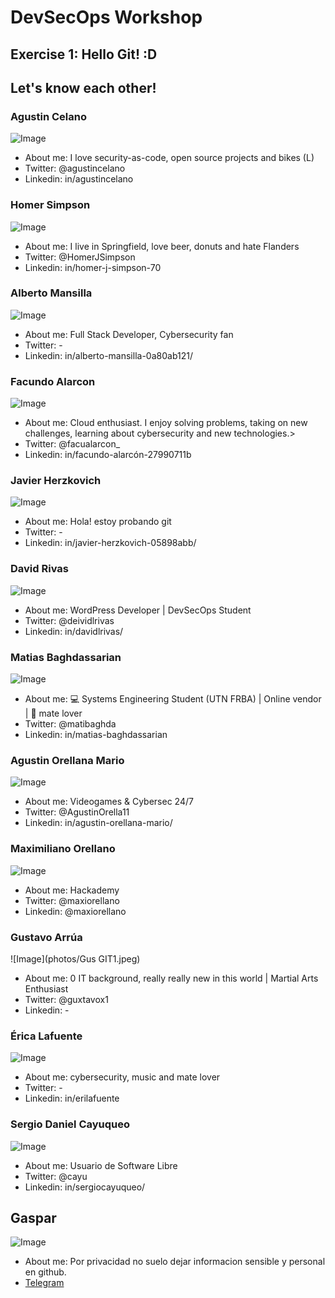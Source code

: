 # DevSecOps Workshop
## Exercise 1: Hello Git! :D

## Let's know each other!

### Agustin Celano
![Image](photos/ac.jpg)
* About me: I love security-as-code, open source projects and bikes (L)
* Twitter: @agustincelano
* Linkedin: in/agustincelano

### Homer Simpson
![Image](photos/homer-profile-ph.jpg)
* About me: I live in Springfield, love beer, donuts and hate Flanders
* Twitter: @HomerJSimpson
* Linkedin: in/homer-j-simpson-70

### Alberto Mansilla
![Image](photos/am.png)
* About me: Full Stack Developer, Cybersecurity fan
* Twitter: -
* Linkedin: in/alberto-mansilla-0a80ab121/

### Facundo Alarcon
![Image](photos/fa.png)
* About me: Cloud enthusiast. I enjoy solving problems, taking on new challenges, learning about cybersecurity and new technologies.>
* Twitter: @facualarcon_
* Linkedin: in/facundo-alarcón-27990711b

### Javier Herzkovich
![Image](photos/fotojavi.png)
* About me: Hola! estoy probando git
* Twitter: -
* Linkedin: in/javier-herzkovich-05898abb/

### David Rivas
![Image](photos/dlr.jpg)
* About me: WordPress Developer | DevSecOps Student
* Twitter: @deividlrivas
* Linkedin: in/davidlrivas/

### Matias Baghdassarian
![Image](photos/napster.png)
* About me: :computer: Systems Engineering Student (UTN FRBA) | Online vendor | :mate: mate lover
* Twitter: @matibaghda
* Linkedin: in/matias-baghdassarian 

### Agustin Orellana Mario
![Image](photos/Aom.jpg)
* About me: Videogames & Cybersec 24/7
* Twitter: @AgustinOrella11
* Linkedin: in/agustin-orellana-mario/

### Maximiliano Orellano
![Image](photos/fotomaxi.jpg)
* About me: Hackademy
* Twitter: @maxiorellano
* Linkedin: @maxiorellano

### Gustavo Arrúa
![Image](photos/Gus GIT1.jpeg)
* About me: 0 IT background, really really new in this world  | Martial Arts Enthusiast
* Twitter: @guxtavox1
* Linkedin: -

### Érica Lafuente
![Image](photos/el.jpeg)
* About me: cybersecurity, music and mate lover
* Twitter: -
* Linkedin: in/erilafuente

### Sergio Daniel Cayuqueo
![Image](photos/sergiocayuqueo.jpg)
* About me: Usuario de Software Libre
* Twitter: @cayu
* Linkedin: in/sergiocayuqueo/

## Gaspar
![Image](photos/gaspar.jpg)
* About me: Por privacidad no suelo dejar informacion sensible y personal en github.
* [Telegram](https://t.me/grunt1234)
